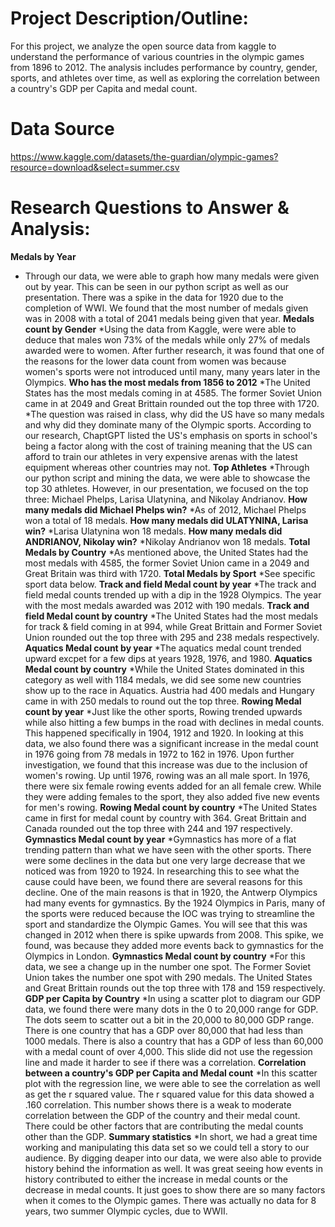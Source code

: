 # Project Description/Outline: 
For this project, we analyze the open source data from kaggle to understand the performance of various countries in the olympic games from 1896 to 2012. The analysis includes performance by country, gender, sports, and athletes over time, as well as exploring the correlation between a country's GDP per Capita and medal count.

# Data Source
https://www.kaggle.com/datasets/the-guardian/olympic-games?resource=download&select=summer.csv

# Research Questions to Answer & Analysis: 

**Medals by Year** 
* Through our data, we were able to graph how many medals were given out by year. This can be seen in our python script as well as our presentation. There was a spike in the data for 1920 due to the completion of WWI. We found that the most number of medals given was in 2008 with a total of 2041 medals being given that year.
**Medals count by Gender**
  *Using the data from Kaggle, were were able to deduce that males won 73% of the medals while only 27% of medals awarded were to women. After further research, it was found that one of the reasons for the lower data count from women was because women's sports were not introduced until many, many years later in the Olympics.
**Who has the most medals from 1856 to 2012** 
 *The United States has the most medals coming in at 4585. The former Soviet Union came in at 2049 and Great Brittain rounded out the top three with 1720.
*The question was raised in class, why did the US have so many medals and why did they dominate many of the Olympic sports. According to our research, ChaptGPT listed the US's emphasis on sports in school's being a factor along with the cost of training meaning that the US can afford to train our athletes in very expensive arenas with the latest equipment whereas other countries may not.
**Top Athletes**
*Through our python script and mining the data, we were able to showcase the top 30 athletes. However, in our presentation, we focused on the top three: Michael Phelps, Larisa Ulatynina, and Nikolay Andrianov.
**How many medals did Michael Phelps win?**
*As of 2012, Michael Phelps won a total of 18 medals.
**How many medals did ULATYNINA, Larisa win?**
*Larisa Ulatynina won 18 medals.
**How many medals did ANDRIANOV, Nikolay win?**
*Nikolay Andrianov won 18 medals.
**Total Medals by Country**
*As mentioned above, the United States had the most medals with 4585, the former Soviet Union came in a 2049 and Great Britain was third with 1720.
**Total Medals by Sport**
*See specific sport data below.
**Track and field Medal count by year**
*The track and field medal counts trended up with a dip in the 1928 Olympics. The year with the most medals awarded was 2012 with 190 medals.
**Track and field Medal count by country**
*The United States had the most medals for track & field coming in at 994, while Great Brittain and Former Soviet Union rounded out the top three with 295 and 238 medals respectively.
**Aquatics Medal count by year**
*The aquatics medal count trended upward excpet for a few dips at years 1928, 1976, and 1980. 
**Aquatics Medal count by country**
*While the United States dominated in this category as well with 1184 medals, we did see some new countries show up to the race in Aquatics. Austria had 400 medals and Hungary came in with 250 medals to round out the top three. 
**Rowing Medal count by year**
*Just like the other sports, Rowing trended upwards while also hitting a few bumps in the road with declines in medal counts. This happened specifically in 1904, 1912 and 1920. In looking at this data, we also found there was a significant increase in the medal count in 1976 going from 78 medals in 1972 to 162 in 1976. Upon further investigation, we found that this increase was due to the inclusion of women's rowing. Up until 1976, rowing was an all male sport. In 1976, there were six female rowing events added for an all female crew. While they were adding females to the sport, they also added five new events for men's rowing.
**Rowing Medal count by country**
*The United States came in first for medal count by country with 364. Great Brittain and Canada rounded out the top three with 244 and 197 respectively.
**Gymnastics Medal count by year**
*Gymnastics has more of a flat trending pattern than what we have seen with the other sports. There were some declines in the data but one very large decrease that we noticed was from 1920 to 1924. In researching this to see what the cause could have been, we found there are several reasons for this decline. One of the main reasons is that in 1920, the Antwerp Olympics had many events for gymnastics. By the 1924 Olympics in Paris, many of the sports were reduced because the IOC was trying to streamline the sport and standardize the Olympic Games. You will see that this was changed in 2012 when there is spike upwards from 2008. This spike, we found, was because they added more events back to gymnastics for the Olympics in London.
**Gymnastics Medal count by country**
*For this data, we see a change up in the number one spot. The Former Soviet Union takes the number one spot with 290 medals. The United States and Great Brittain rounds out the top three with 178 and 159 respectively.
**GDP per Capita by Country**
*In using a scatter plot to diagram our GDP data, we found there were many dots in the 0 to 20,000 range for GDP. The dots seem to scatter out a bit in the 20,000 to 80,000 GDP range. There is one country that has a GDP over 80,000 that had less than 1000 medals. There is also a country that has a GDP of less than 60,000 with a medal count of over 4,000. This slide did not use the regession line and made it harder to see if there was a correlation.
**Correlation between a country's GDP per Capita and Medal count**
*In this scatter plot with the regression line, we were able to see the correlation as well as get the r squared value. The r squared value for this data showed a .160 correlation. This number shows there is a weak to moderate correlation between the GDP of the country and their medal count. There could be other factors that are contributing the medal counts other than the GDP.
**Summary statistics**
*In short, we had a great time working and manipulating this data set so we could tell a story to our audience. By digging deaper into our data, we were also able to provide history behind the information as well. It was great seeing how events in history contributed to either the increase in medal counts or the decrease in medal counts. It just goes to show there are so many factors when it comes to the Olympic games. There was actually no data for 8 years, two summer Olympic cycles, due to WWII. 

